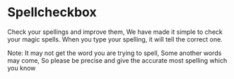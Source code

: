 # Spellcheckbox
Check your spellings and improve them, We have made it simple to check your magic spells.
When you type your spelling, it will tell the correct one. 

Note: It may not get the word you are trying to spell, Some another words may come, So please be precise and give the accurate most spelling which you know
